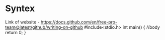 # Syntex
Link of website - https://docs.github.com/en/free-pro-team@latest/github/writing-on-github
#include<stdio.h>
int main() {
//body
return 0;
}
